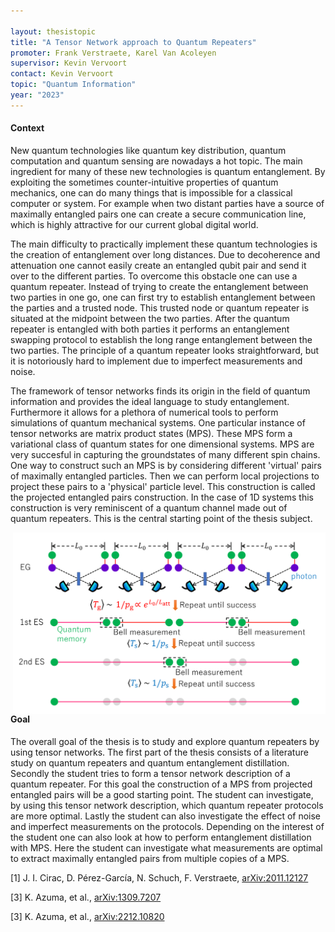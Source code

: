 ```yaml
---

layout: thesistopic
title: "A Tensor Network approach to Quantum Repeaters"
promoter: Frank Verstraete, Karel Van Acoleyen
supervisor: Kevin Vervoort
contact: Kevin Vervoort
topic: "Quantum Information"
year: "2023"
---
```


#### Context

New quantum technologies like quantum key distribution, quantum computation and quantum sensing are nowadays a hot topic. The main ingredient for many of these new technologies is quantum entanglement. By exploiting the sometimes counter-intuitive properties of quantum mechanics, one can do many things that is impossible for a classical computer or system. For example when two distant parties have a source of maximally entangled pairs one can create a secure communication line, which is highly attractive for our current global digital world.

The main difficulty to practically implement these quantum technologies is the creation of entanglement over long distances. Due to decoherence and attenuation one cannot easily create an entangled qubit pair and send it over to the different parties. To overcome this obstacle one can use a quantum repeater. Instead of trying to create the entanglement between two parties in one go, one can first try to establish entanglement between the parties and a trusted node. This trusted node or quantum repeater is situated at the midpoint between the two parties. After the quantum repeater is entangled with both parties it performs an entanglement swapping protocol to establish the long range entanglement between the two parties. The principle of a quantum repeater looks straightforward, but it is notoriously hard to implement due to imperfect measurements and noise.

The framework of tensor networks finds its origin in the field of quantum information and provides the ideal language to study entanglement. Furthermore it allows for a plethora of numerical tools to perform simulations of quantum mechanical systems. One particular instance of tensor networks are matrix product states (MPS). These MPS form a variational class of quantum states for one dimensional systems. MPS are very succesful in capturing the groundstates of many different spin chains. One way to construct such an MPS is by considering different 'virtual' pairs of maximally entangled particles. Then we can perform local projections to project these pairs to a 'physical' particle level. This construction is called the projected entangled pairs construction. In the case of 1D systems this construction is very reminiscent of a quantum channel made out of quantum repeaters. This is the central starting point of the thesis subject.

<p><img alt="A Quantum Repeater Scheme" src="/images/thesistopics/2023KVervoort1.png" style="float:right; width:500px" /></p>

#### Goal

The overall goal of the thesis is to study and explore quantum repeaters by using tensor networks. The first part of the thesis consists of a literature study on quantum repeaters and quantum entanglement distillation. Secondly the student tries to form a tensor network description of a quantum repeater. For this goal the construction of a MPS from projected entangled pairs will be a good starting point. The student can investigate, by using this tensor network description, which quantum repeater protocols are more optimal. Lastly the student can also investigate the effect of noise and imperfect measurements on the protocols. Depending on the interest of the student one can also look at how to perform entanglement distillation with MPS. Here the student can investigate what measurements are optimal to extract maximally entangled pairs from multiple copies of a MPS.

[1] J. I. Cirac, D. Pérez-García, N. Schuch, F. Verstraete, [arXiv:2011.12127](https://arxiv.org/abs/2011.12127)

[3] K. Azuma, et al., [arXiv:1309.7207](https://arxiv.org/abs/1309.7207)

[3] K. Azuma, et al., [arXiv:2212.10820](https://arxiv.org/abs/2212.10820)



